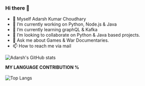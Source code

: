 ### Hi there 👋


<!-- **adarshk007/adarshk007** is a ✨ _special_ ✨ repository because its `README.md` (this file) appears on your GitHub profile.

Here are some ideas to get you started: -->
- 👨 Myself Adarsh Kumar Choudhary
- 🔭 I’m currently working on Python, Node.js & Java
- 🌱 I’m currently learning graphQL & Kafka
- 👯 I’m looking to collaborate on Python & Java based projects.
- 💬 Ask me about Games & War Documentaries.
- 📫 How to reach me via mail 


![Adarsh's GitHub stats](https://github-readme-stats.vercel.app/api?username=adarshk007&show_icons=true&theme=radical)

**MY LANGUAGE CONTRIBUTION %**
<br/>
<br/>
![Top Langs](https://github-readme-stats.vercel.app/api/top-langs/?username=adarshk007&&layout=compact&langs_count=10)


